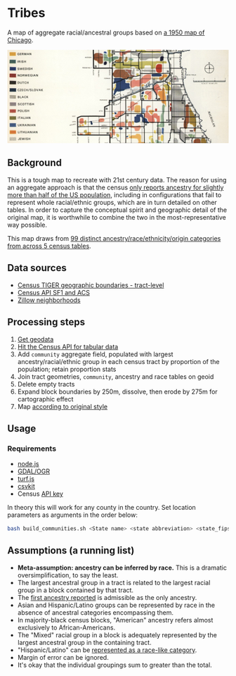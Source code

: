 # Tribes
A map of aggregate racial/ancestral groups based on [a 1950 map of Chicago](https://upload.wikimedia.org/wikipedia/commons/b/b5/Chicago_Demographics_in_1950_Map.jpg). 

![original](original.png)

## Background
This is a tough map to recreate with 21st century data. The reason for using an aggregate approach is that the census [only reports ancestry for slightly more than half of the US population](http://factfinder.census.gov/faces/tableservices/jsf/pages/productview.xhtml?pid=ACS_13_5YR_B04001&prodType=table), including in configurations that fail to represent whole racial/ethnic groups, which are in turn detailed on other tables. In order to capture the conceptual spirit and geographic detail of the original map, it is worthwhile to combine the two in the most-representative way possible. 

This map draws from [99 distinct ancestry/race/ethnicity/origin categories from across 5 census tables](data/census_community_fields.csv).

## Data sources
 - [Census TIGER geographic boundaries - tract-level](data/cook_county_blocks.geojson)
 - [Census API SF1 and ACS](http://api.census.gov/data/2010/sf1/variables.html)
 - [Zillow neighborhoods](data/zillow_neighborhoods.geojson)
 
## Processing steps
 1. [Get geodata](build_communities.sh)
 2. [Hit the Census API for tabular data](processing/pull/index.js)
 3. Add `community` aggregate field, populated with largest ancestry/racial/ethnic group in each census tract by proportion of the population; retain proportion stats
 4. Join tract geometries, `community`, ancestry and race tables on geoid
 5. Delete empty tracts
 6. Expand block boundaries by 250m, dissolve, then erode by 275m for cartographic effect
 7. Map [according to original style](cartography/chicago_demographics.mss)
 
## Usage

### Requirements

- [node.js](https://nodejs.org/en/)
- [GDAL/OGR](http://trac.osgeo.org/gdal/wiki/DownloadingGdalBinaries)
- [turf.js](http://turfjs.org/)
- [csvkit](http://csvkit.readthedocs.org/en/540/)
- Census [API key](http://api.census.gov/data/key_signup.html)

In theory this will work for any county in the country. Set location parameters as arguments in the order below:

```bash
bash build_communities.sh <State name> <state abbreviation> <state_fips> <county_fips> <census key>
```
 
## Assumptions (a running list)
 - __Meta-assumption: ancestry can be inferred by race.__ This is a dramatic oversimplification, to say the least.
 - The largest ancestral group in a tract is related to the largest racial group in a block contained by that tract.
 - The [first ancestry reported](http://factfinder.census.gov/faces/tableservices/jsf/pages/productview.xhtml?pid=ACS_13_5YR_B04001&prodType=table) is admissible as the only ancestry.
 - Asian and Hispanic/Latino groups can be represented by race in the absence of ancestral categories encompassing them.
 - In majority-black census blocks, "American" ancestry refers almost exclusively to African-Americans.
 - The "Mixed" racial group in a block is adequately represented by the largest ancestral group in the containing tract.
 - "Hispanic/Latino" can be [represented as a race-like category](http://censusreporter.org/topics/race-hispanic/).
 - Margin of error can be ignored.
 - It's okay that the individual groupings sum to greater than the total.